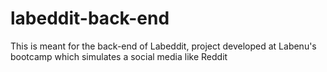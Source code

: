 # labeddit-back-end
This is meant for the back-end of Labeddit, project developed at Labenu's bootcamp which simulates a social media like Reddit
